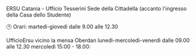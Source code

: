 ERSU Catania - Ufficio Tesserini
Sede della Cittadella (accanto l'ingresso della Casa dello Studente)

🕑 Orari:
martedì-giovedì dalle 9.00 alle 12.30 

UfficioErsu vicino la mensa Oberdan
lunedì-mercoledì-venerdì dalle 09.00 alle 12.30 
mercoledì 15:00 - 18.00: